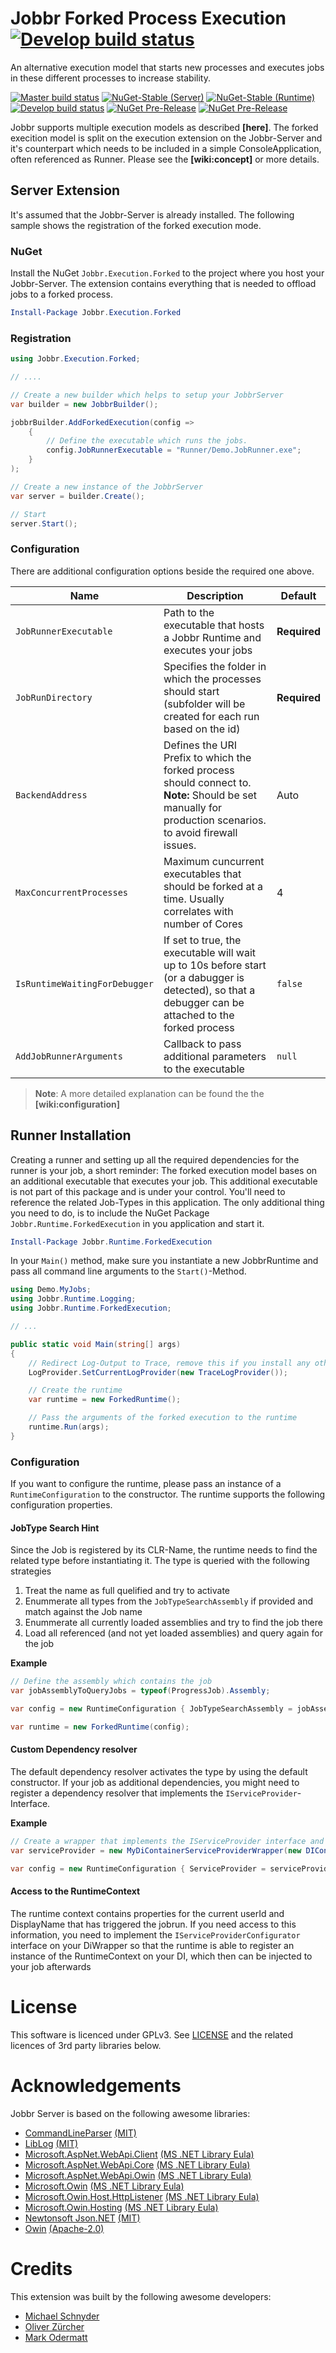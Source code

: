 # Jobbr Forked Process Execution [![Develop build status](https://img.shields.io/appveyor/ci/Jobbr/jobbr-execution-forked/develop.svg?label=develop)](https://ci.appveyor.com/project/Jobbr/jobbr-execution-forked)

An alternative execution model that starts new processes and executes jobs in these different processes to increase stability.

[![Master build status](https://img.shields.io/appveyor/ci/Jobbr/jobbr-execution-forked/master.svg?label=master)](https://ci.appveyor.com/project/Jobbr/jobbr-execution-forked) 
[![NuGet-Stable (Server)](https://img.shields.io/nuget/v/Jobbr.Execution.Forked.svg?label=NuGet%20stable%20%28Extension%29)](https://www.nuget.org/packages/Jobbr.Execution.Forked) 
[![NuGet-Stable (Runtime)](https://img.shields.io/nuget/v/Jobbr.Runtime.ForkedExecution.svg?label=NuGet%20stable%20%28Runtime%29)](https://www.nuget.org/packages/Jobbr.Runtime.ForkedExecution)  
[![Develop build status](https://img.shields.io/appveyor/ci/Jobbr/jobbr-execution-forked/develop.svg?label=develop)](https://ci.appveyor.com/project/Jobbr/jobbr-execution-forked) 
[![NuGet Pre-Release](https://img.shields.io/nuget/vpre/Jobbr.Execution.Forked.svg?label=NuGet%20pre%20%28Extension%29)](https://www.nuget.org/packages/Jobbr.Execution.Forked) 
[![NuGet Pre-Release](https://img.shields.io/nuget/vpre/Jobbr.Runtime.ForkedExecution.svg?label=NuGet%20pre%20%28Runtime%29)](https://www.nuget.org/packages/Jobbr.Runtime.ForkedExecution)

Jobbr supports multiple execution models as described **[here]**. The forked execition model is split on the execution extension on the Jobbr-Server and it's counterpart which needs to be included in a simple ConsoleApplication, often referenced as Runner. Please see the **[wiki:concept]** or more details.

## Server Extension

It's assumed that the Jobbr-Server is already installed. The following sample shows the registration of the forked execution mode.

### NuGet

Install the NuGet `Jobbr.Execution.Forked` to the project where you host your Jobbr-Server. The extension contains everything that is needed to offload jobs to a forked process.

```powershell
Install-Package Jobbr.Execution.Forked
```

### Registration

```c#
using Jobbr.Execution.Forked;

// ....

// Create a new builder which helps to setup your JobbrServer
var builder = new JobbrBuilder();

jobbrBuilder.AddForkedExecution(config =>
    {
        // Define the executable which runs the jobs. 
        config.JobRunnerExecutable = "Runner/Demo.JobRunner.exe";
    }
);

// Create a new instance of the JobbrServer
var server = builder.Create();

// Start
server.Start();
```

### Configuration

There are additional configuration options beside the required one above.

| Name                         | Description                                                                                                                                                     | Default      |
| ---------------------------- | --------------------------------------------------------------------------------------------------------------------------------------------------------------- | ------------ |
|`JobRunnerExecutable`         | Path to the executable that hosts a Jobbr Runtime and executes your jobs                                                                                        | **Required** |
|`JobRunDirectory`             | Specifies the folder in which the processes should start (subfolder will be created for each run based on the id)                                               | **Required** |
|`BackendAddress`              | Defines the URI Prefix to which the forked process should connect to. <br>**Note:** Should be set manually for production scenarios. to avoid firewall issues.  | Auto         |
|`MaxConcurrentProcesses`      | Maximum cuncurrent executables that should be forked at a time. Usually correlates with number of Cores                                                         | 4            |
|`IsRuntimeWaitingForDebugger` | If set to true, the executable will wait up to 10s before start (or a dabugger is detected), so that a debugger can be attached to the forked process           | `false`      |
|`AddJobRunnerArguments`       | Callback to pass additional parameters to the executable | `null` |

> **Note**: A more detailed explanation can be found the the **[wiki:configuration]**

## Runner Installation

Creating a runner and setting up all the required dependencies for the runner is your job, a short reminder: The forked execution model bases on an additional executable that executes your job. This additional executable is not part of this package and is under your control. You'll need to reference the related Job-Types in this application. The only additional thing you need to do, is to include the NuGet Package `Jobbr.Runtime.ForkedExecution` in you application and start it.

```powershell
Install-Package Jobbr.Runtime.ForkedExecution
```

In your `Main()` method, make sure you instantiate a new JobbrRuntime and pass all command line arguments to the `Start()`-Method.

```c#
using Demo.MyJobs;
using Jobbr.Runtime.Logging;
using Jobbr.Runtime.ForkedExecution;

// ...

public static void Main(string[] args)
{
    // Redirect Log-Output to Trace, remove this if you install any other Log-Framework
    LogProvider.SetCurrentLogProvider(new TraceLogProvider());

    // Create the runtime
    var runtime = new ForkedRuntime();

    // Pass the arguments of the forked execution to the runtime
    runtime.Run(args);
}
```

### Configuration

If you want to configure the runtime, please pass an instance of a `RuntimeConfiguration` to the constructor. The runtime supports the following configuration properties.

#### JobType Search Hint

Since the Job is registered by its CLR-Name, the runtime needs to find the related type before instantiating it. The type is queried with the following strategies
1. Treat the name as full quelified and try to activate
2. Enummerate all types from the `JobTypeSearchAssembly` if provided and match against the Job name
3. Enummerate all currently loaded assemblies and try to find the job there
4. Load all referenced (and not yet loaded assemblies) and query again for the job

**Example**
```c#
// Define the assembly which contains the job
var jobAssemblyToQueryJobs = typeof(ProgressJob).Assembly;

var config = new RuntimeConfiguration { JobTypeSearchAssembly = jobAssemblyToQueryJobs };

var runtime = new ForkedRuntime(config);
```

#### Custom Dependency resolver

The default dependency resolver activates the type by using the default constructor. If your job as additional dependencies, you might need to register a dependency resolver that implements the `IServiceProvider`-Interface.

**Example**
```c#
// Create a wrapper that implements the IServiceProvider interface and delegates the calls to the used DI
var serviceProvider = new MyDiContainerServiceProviderWrapper(new DIContainer());

var config = new RuntimeConfiguration { ServiceProvider = serviceProvider };
```

#### Access to the RuntimeContext

The runtime context contains properties for the current userId and DisplayName that has triggered the jobrun. If you need access to this information, you need to implement the `IServiceProviderConfigurator` interface on your DiWrapper so that the runtime is able to register an instance of the RuntimeContext on your DI, which then can be injected to your job afterwards

# License

This software is licenced under GPLv3. See [LICENSE](LICENSE) and the related licences of 3rd party libraries below.

# Acknowledgements

Jobbr Server is based on the following awesome libraries:
* [CommandLineParser](https://github.com/gsscoder/commandline) [(MIT)](https://github.com/gsscoder/commandline/blob/master/License.md)
* [LibLog](https://github.com/damianh/LibLog) [(MIT)](https://github.com/damianh/LibLog/blob/master/licence.txt)
* [Microsoft.AspNet.WebApi.Client](https://www.asp.net/web-api) [(MS .NET Library Eula)](https://www.microsoft.com/web/webpi/eula/net_library_eula_enu.htm)
* [Microsoft.AspNet.WebApi.Core](https://www.asp.net/web-api) [(MS .NET Library Eula)](https://www.microsoft.com/web/webpi/eula/net_library_eula_enu.htm)
* [Microsoft.AspNet.WebApi.Owin](https://www.asp.net/web-api) [(MS .NET Library Eula)](https://www.microsoft.com/web/webpi/eula/net_library_eula_enu.htm)
* [Microsoft.Owin](https://github.com/aspnet/AspNetKatana/) [(MS .NET Library Eula)](https://www.microsoft.com/web/webpi/eula/net_library_eula_enu.htm)
* [Microsoft.Owin.Host.HttpListener](https://github.com/aspnet/AspNetKatana/) [(MS .NET Library Eula)](https://www.microsoft.com/web/webpi/eula/net_library_eula_enu.htm)
* [Microsoft.Owin.Hosting](https://github.com/aspnet/AspNetKatana/) [(MS .NET Library Eula)](https://www.microsoft.com/web/webpi/eula/net_library_eula_enu.htm) 
* [Newtonsoft Json.NET](https://github.com/JamesNK/Newtonsoft.Json) [(MIT)](https://github.com/JamesNK/Newtonsoft.Json/blob/master/LICENSE.md)
* [Owin](https://github.com/owin-contrib/owin-hosting) [(Apache-2.0)](https://github.com/owin-contrib/owin-hosting/blob/master/LICENSE.txt)

# Credits

This extension was built by the following awesome developers:
* [Michael Schnyder](https://github.com/michaelschnyder)
* [Oliver Zürcher](https://github.com/olibanjoli)
* [Mark Odermatt](https://github.com/mo85)

